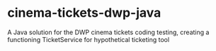 # cinema-tickets-dwp-java
 A Java solution for the DWP cinema tickets coding testing, creating a functioning TicketService for hypothetical ticketing tool 
